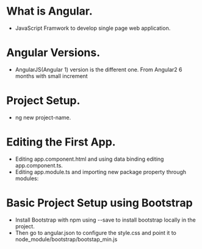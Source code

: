 # What is Angular.
- JavaScript Framwork to develop single page web application.

# Angular Versions.
- AngularJS(Angular 1) version is the different one. From Angular2 6 months with small increment

# Project Setup.
- ng new project-name.

# Editing the First App.
- Editing app.component.html and using data binding editing app.component.ts.
- Editing app.module.ts and importing new package property through modules: 

# Basic Project Setup using Bootstrap
- Install Bootstrap with npm using --save to install bootstrap locally in the project.
- Then go to angular.json to configure the style.css and point it to node_module/bootstrap/bootstap_min.js

